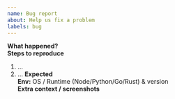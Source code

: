 ```yaml
---
name: Bug report
about: Help us fix a problem
labels: bug
---
```

**What happened?**  
**Steps to reproduce**  
1. …
2. …
**Expected**  
**Env:** OS / Runtime (Node/Python/Go/Rust) & version  
**Extra context / screenshots**